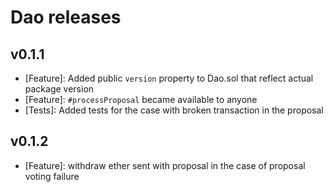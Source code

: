 # Dao releases

## v0.1.1

- [Feature]: Added public `version` property to Dao.sol that reflect actual package version
- [Feature]: `#processProposal` became available to anyone
- [Tests]: Added tests for the case with broken transaction in the proposal

## v0.1.2  

- [Feature]: withdraw ether sent with proposal in the case of proposal voting failure

